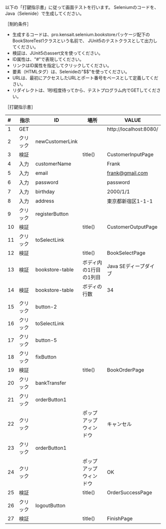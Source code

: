 以下の「打鍵指示書」に従って画面テストを行います。
Seleniumのコードを、Java（Selenide）で生成してください。

［制約条件］

* 生成するコードは、pro.kensait.selenium.bookstoreパッケージ配下のBookStoreTest1クラスという名前で、
  JUnit5のテストクラスとして出力してください。
* 検証は、JUnit5のassert文を使ってください。
* ID属性は、"#"で表現してください。
* リンクはID属性を指定してクリックしてください。
* 要素（HTMLタグ）は、Selenideの"$$"を使ってください。
* URLは、最初にアクセスしたURLとポート番号をベースとして定義してください。
* リダイレクトは、1秒程度待ってから、テストプログラム内でGETしてください。

［打鍵指示書］

|#|指示|ID|場所|VALUE|
|:--|--|--|--|--|
|1|GET|||http://localhost:8080/|
|2|クリック|newCustomerLink|||
|3|検証||title()|CustomerInputPage|
|4|入力|customerName||Frank|
|5|入力|email||frank@gmail.com|
|6|入力|password||password|
|7|入力|birthday||2000/1/1|
|8|入力|address||東京都新宿区1-1-1|
|9|クリック|registerButton|||
|10|検証||title()|CustomerOutputPage|
|11|クリック|toSelectLink|||
|12|検証||title()|BookSelectPage|
|13|検証|bookstore-table|ボディ内の1行目の1列目|Java SEディープダイブ|
|14|検証|bookstore-table|ボディの行数|34|
|15|クリック|button-2|||
|16|クリック|toSelectLink|||
|17|クリック|button-5|||
|18|クリック|fixButton|||
|19|検証||title()|BookOrderPage|
|20|クリック|bankTransfer|||
|21|クリック|orderButton1|||
|22|クリック||ポップアップウィンドウ|キャンセル|
|23|クリック|orderButton1|||
|24|クリック||ポップアップウィンドウ|OK|
|25|検証||title()|OrderSuccessPage|
|26|クリック|logoutButton|||
|27|検証||title()|FinishPage|
